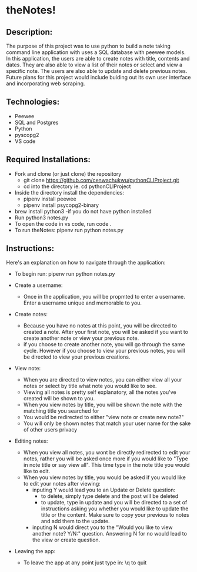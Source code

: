 # theNotes!

## Description:
The purpose of this project was to use python to build a note taking command line application with uses a SQL database with peewee models.
In this application, the users are able to create notes with title, contents and dates. They are also able to view a list of their notes or select and view a specific note.
The users are also able to update and delete previous notes. Future plans for this project would include buiding out its own user interface and incorporating web scraping.


## Technologies: 
* Peewee 
* SQL and Postgres
* Python
* pyscopg2
* VS code

## Required Installations:
* Fork and clone (or just clone) the repository
  * git clone https://github.com/cenwachukwu/pythonCLIProject.git
  * cd into the directory ie. cd pythonCLIProject
* Inside the directory install the dependencies:
  * pipenv install peewee
  * pipenv install psycopg2-binary
* brew install python3 -if you do not have python installed
* Run python3 notes.py
* To open the code in vs code, run code .
* To run theNotes: pipenv run python notes.py


## Instructions:
Here's an explanation on how to navigate through the application:
* To begin run: pipenv run python notes.py

* Create a username:
  * Once in the application, you will be propmted to enter a username. Enter a username unique and memorable to you.

* Create notes:
  * Because you have no notes at this point, you will be directed to created a note. After your first note, you will be asked if you want to create another note or view your previous note.
  * if you choose to create another note, you will go through the same cycle. However if you choose to view your previous notes, you will be directed to view your previous creations. 
    
* View note:
  * When you are directed to view notes, you can either view all your notes or select by title what note you would like to see.
  * Viewing all notes is pretty self explanatory, all the notes you've created will be shown to you. 
  * When you view notes by title, you will be shown the note with the matching title you searched for
  * You would be redirected to either "view note or create new note?"
  * You will only be shown notes that match your user name for the sake of other users privacy

* Editing notes:
  * When you view all notes, you wont be directly redirected to edit your notes, rather you will be asked once more if you would like to "Type in note title or say view all". This time type in the note title you would like to edit.
  * When you view notes by title, you would be asked if you would like to edit your notes after viewing:
    * inputing Y would lead you to an Update or Delete question:
      * to delete, simply type delete and the post will be deleted
      * to update, type in update and you will be directed to a set of instructions asking you whether you would like to update the title or the content. Make sure to copy your previous to notes and add them to the update.
    * inputing N would direct you to the "Would you like to view another note? Y/N:" question. Answering N for no would lead to the view or create question.
 
* Leaving the app:
   * To leave the app at any point just type in: \q to quit

